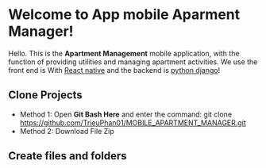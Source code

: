 # Welcome to App mobile Aparment Manager!

Hello. This is the **Apartment Management**  mobile application, with the function of providing utilities and managing apartment activities. We use the front end is With [React native](https://reactnative.dev/)  and the backend is [python django](https://docs.djangoproject.com/en/5.0/)!



## Clone Projects
- Method 1: Open **Git Bash Here** and enter the command: git clone https://github.com/TrieuPhan01/MOBILE_APARTMENT_MANAGER.git
- Method 2: Download File Zip



## Create files and folders
